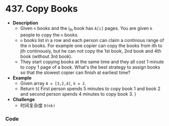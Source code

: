 # 437. Copy Books

- **Description**
    - Given `n` books and the $i_{th}$ book has `A[i]` pages. You are given `k` people to copy the `n` books.
    - `n` books list in a row and each person can claim a continous range of the n books. For example one copier can copy the books from ith to jth continously, but he can not copy the 1st book, 2nd book and 4th book (without 3rd book).
    - They start copying books at the same time and they all cost 1 minute to copy 1 page of a book. What's the best strategy to assign books so that the slowest copier can finish at earliest time?  
- **Example**
    - Given array `A = [3,2,4]`, `k = 2`.
    - Return `5`( First person spends 5 minutes to copy book 1 and book 2 and second person spends 4 minutes to copy book 3. )
- **Challenge**
    - 时间复杂度 `O(nk)`






### Code

```java

```